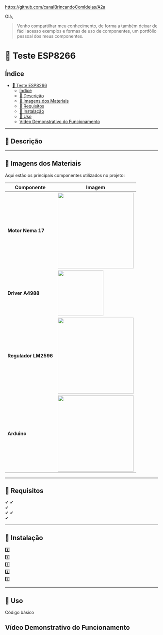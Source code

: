 https://github.com/canalBrincandoComIdeias/A2a

Olá,
> Venho compartilhar meu conhecimento, de forma a também deixar de fácil acesso exemplos e formas de uso de componentes, um portfólio pessoal dos meus componentes.

# 🚀 Teste ESP8266

## Índice
- [🚀 Teste ESP8266](#-teste-esp8266)
  - [Índice](#índice)
  - [📌 Descrição](#-descrição)
  - [📌 Imagens dos Materiais](#-imagens-dos-materiais)
  - [📌 Requisitos](#-requisitos)
  - [📌 Instalação](#-instalação)
  - [📌 Uso](#-uso)
  - [Vídeo Demonstrativo do Funcionamento](#vídeo-demonstrativo-do-funcionamento)

---

## 📌 Descrição  

---

## 📌 Imagens dos Materiais  

Aqui estão os principais componentes utilizados no projeto:  

| Componente  | Imagem |
|-------------|--------|
| **Motor Nema 17** | <img src="imagensEvideos/StepperMotorNema17.jpg" width="250"> |
| **Driver A4988** | <img src="imagensEvideos/driveA4988.jpg" width="150"> |
| **Regulador LM2596** | <img src="imagensEvideos/LM2596Frente.jpg" width="250"> |
| **Arduino** | <img src="imagensEvideos/Arduino.jpg" width="250"> |

---

## 📌 Requisitos  

✔ 
✔  
✔  
✔ 
✔  
✔  

---

## 📌 Instalação  

1️⃣  
2️⃣  
3️⃣   
4️⃣  
5️⃣ 

---

## 📌 Uso  

Código básico

## Vídeo Demonstrativo do Funcionamento